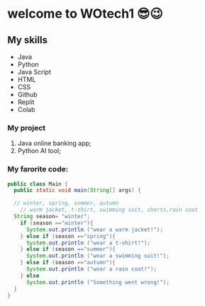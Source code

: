 
# welcome to WOtech1 😎😉

## My skills
- Java
- Python
- Java Script
- HTML
- CSS
- Github
- Replit
- Colab
  
### My project
1. Java online banking app;
2. Python AI tool;

### My farorite code:
```java
public class Main {
  public static void main(String[] args) {

  // winter, spring, summer, autumn
    // warm jacket, t-shirt, swimming suit, shorts,rain coat
  String season= "winter";
    if (season =="winter"){
      System.out.println ("wear a warm jacket!");
    } else if (season =="spring"){
      System.out.println ("wear a t-shirt!");
    } else if (season =="summer"){
      System.out.println ("wear a swimming suit!");
    } else if (season =="autumn"){
      System.out.println ("wear a rain coat!");
    } else
      System.out.println ("Something went wrong!");    
  }
}
```
